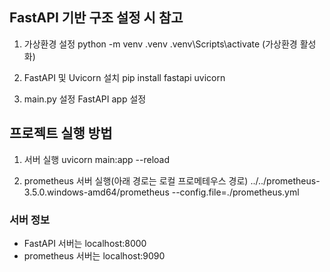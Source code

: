 ## FastAPI 기반 구조 설정 시 참고
1. 가상환경 설정
python -m venv .venv
.venv\Scripts\activate (가상환경 활성화)

2. FastAPI 및 Uvicorn 설치
pip install fastapi uvicorn

3. main.py 설정
FastAPI app 설정


## 프로젝트 실행 방법
1. 서버 실행
uvicorn main:app --reload

2. prometheus 서버 실행(아래 경로는 로컬 프로메테우스 경로)
../../prometheus-3.5.0.windows-amd64/prometheus --config.file=./prometheus.yml

### 서버 정보 
- FastAPI 서버는 localhost:8000
- prometheus 서버는 localhost:9090